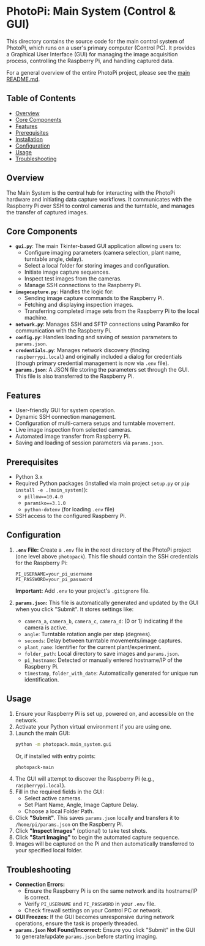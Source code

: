 # PhotoPi: Main System (Control & GUI)

This directory contains the source code for the main control system of PhotoPi, which runs on a user's primary computer (Control PC). It provides a Graphical User Interface (GUI) for managing the image acquisition process, controlling the Raspberry Pi, and handling captured data.

For a general overview of the entire PhotoPi project, please see the [main README.md](../../README.md).

## Table of Contents

* [Overview](#overview)
* [Core Components](#core-components)
* [Features](#features)
* [Prerequisites](#prerequisites)
* [Installation](#installation)
* [Configuration](#configuration)
* [Usage](#usage)
* [Troubleshooting](#troubleshooting)

## Overview

The Main System is the central hub for interacting with the PhotoPi hardware and initiating data capture workflows. It communicates with the Raspberry Pi over SSH to control cameras and the turntable, and manages the transfer of captured images.

## Core Components

* **`gui.py`**: The main Tkinter-based GUI application allowing users to:
    * Configure imaging parameters (camera selection, plant name, turntable angle, delay).
    * Select a local folder for storing images and configuration.
    * Initiate image capture sequences.
    * Inspect test images from the cameras.
    * Manage SSH connections to the Raspberry Pi.
* **`imagecapture.py`**: Handles the logic for:
    * Sending image capture commands to the Raspberry Pi.
    * Fetching and displaying inspection images.
    * Transferring completed image sets from the Raspberry Pi to the local machine.
* **`network.py`**: Manages SSH and SFTP connections using Paramiko for communication with the Raspberry Pi.
* **`config.py`**: Handles loading and saving of session parameters to `params.json`.
* **`credentials.py`**: Manages network discovery (finding `raspberrypi.local`) and originally included a dialog for credentials (though primary credential management is now via `.env` file).
* **`params.json`**: A JSON file storing the parameters set through the GUI. This file is also transferred to the Raspberry Pi.

## Features

* User-friendly GUI for system operation.
* Dynamic SSH connection management.
* Configuration of multi-camera setups and turntable movement.
* Live image inspection from selected cameras.
* Automated image transfer from Raspberry Pi.
* Saving and loading of session parameters via `params.json`.

## Prerequisites

* Python 3.x
* Required Python packages (installed via main project `setup.py` or `pip install -e .[main_system]`):
    * `pillow==10.4.0`
    * `paramiko==3.1.0`
    * `python-dotenv` (for loading `.env` file)
* SSH access to the configured Raspberry Pi.

## Configuration

1.  **`.env` File:**
    Create a `.env` file in the root directory of the PhotoPi project (one level above `photopack`). This file should contain the SSH credentials for the Raspberry Pi:
    ```env
    PI_USERNAME=your_pi_username
    PI_PASSWORD=your_pi_password
    ```
    **Important:** Add `.env` to your project's `.gitignore` file.

2.  **`params.json`:**
    This file is automatically generated and updated by the GUI when you click "Submit". It stores settings like:
    * `camera_a`, `camera_b`, `camera_c`, `camera_d`: (0 or 1) indicating if the camera is active.
    * `angle`: Turntable rotation angle per step (degrees).
    * `seconds`: Delay between turntable movements/image captures.
    * `plant_name`: Identifier for the current plant/experiment.
    * `folder_path`: Local directory to save images and `params.json`.
    * `pi_hostname`: Detected or manually entered hostname/IP of the Raspberry Pi.
    * `timestamp`, `folder_with_date`: Automatically generated for unique run identification.

## Usage

1.  Ensure your Raspberry Pi is set up, powered on, and accessible on the network.
2.  Activate your Python virtual environment if you are using one.
3.  Launch the main GUI:
    ```bash
    python -m photopack.main_system.gui
    ```
    Or, if installed with entry points:
    ```bash
    photopack-main
    ```
4.  The GUI will attempt to discover the Raspberry Pi (e.g., `raspberrypi.local`).
5.  Fill in the required fields in the GUI:
    * Select active cameras.
    * Set Plant Name, Angle, Image Capture Delay.
    * Choose a local Folder Path.
6.  Click **"Submit"**. This saves `params.json` locally and transfers it to `/home/pi/params.json` on the Raspberry Pi.
7.  Click **"Inspect Images"** (optional) to take test shots.
8.  Click **"Start Imaging"** to begin the automated capture sequence.
9.  Images will be captured on the Pi and then automatically transferred to your specified local folder.

## Troubleshooting

* **Connection Errors:**
    * Ensure the Raspberry Pi is on the same network and its hostname/IP is correct.
    * Verify `PI_USERNAME` and `PI_PASSWORD` in your `.env` file.
    * Check firewall settings on your Control PC or network.
* **GUI Freezes:** If the GUI becomes unresponsive during network operations, ensure the task is properly threaded.
* **`params.json` Not Found/Incorrect:** Ensure you click "Submit" in the GUI to generate/update `params.json` before starting imaging.